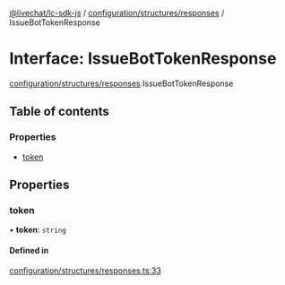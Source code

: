[@livechat/lc-sdk-js](../README.md) / [configuration/structures/responses](../modules/configuration_structures_responses.md) / IssueBotTokenResponse

# Interface: IssueBotTokenResponse

[configuration/structures/responses](../modules/configuration_structures_responses.md).IssueBotTokenResponse

## Table of contents

### Properties

- [token](configuration_structures_responses.IssueBotTokenResponse.md#token)

## Properties

### token

• **token**: `string`

#### Defined in

[configuration/structures/responses.ts:33](https://github.com/livechat/lc-sdk-js/blob/c7b3817/src/configuration/structures/responses.ts#L33)
